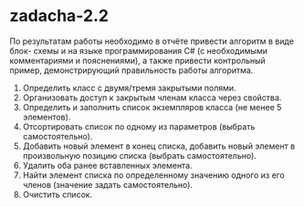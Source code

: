 zadacha-2.2
===========
По результатам работы необходимо в отчёте привести алгоритм в виде блок-
схемы и на языке программирования C# (с необходимыми комментариями и 
пояснениями), а также привести контрольный пример, демонстрирующий 
правильность работы алгоритма. 

1. Определить класс с двумя/тремя закрытыми полями. 
2. Организовать доступ к закрытым членам класса через свойства. 
3. Определить и заполнить список экземпляров класса (не менее 5 
элементов). 
4. Отсортировать список по одному из параметров (выбрать 
самостоятельно). 
5. Добавить новый элемент в конец списка, добавить новый элемент в 
произвольную позицию списка (выбрать самостоятельно). 
6. Удалить оба ранее вставленных элемента. 
7. Найти элемент списка по определенному значению одного из его членов 
(значение задать самостоятельно). 
8. Очистить список. 
